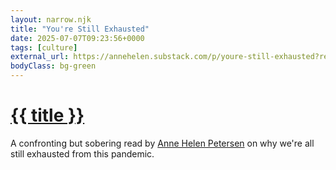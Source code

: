 ```yaml
---
layout: narrow.njk
title: "You're Still Exhausted"
date: 2025-07-07T09:23:56+0000
tags: [culture]
external_url: https://annehelen.substack.com/p/youre-still-exhausted?ref=daniel.pizza
bodyClass: bg-green
---
```


<h1><a href="{{ external_url }}">{{ title }}</a></h1>

A confronting but sobering read by [Anne Helen Petersen](https://twitter.com/annehelen?lang=nl&ref=daniel.pizza) on why we're all still exhausted from this pandemic.
